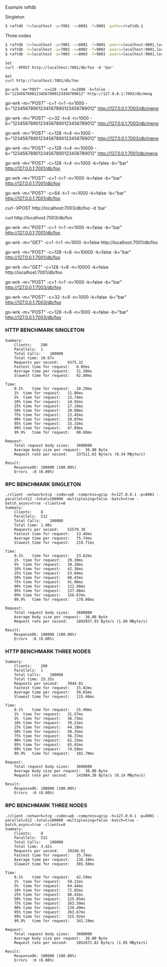 Example raftdb

Singleton
```sh
$ raftdb -h=localhost -p=7001 -c=8001 -f=9001 -path=~/raftdb.1
```
Three nodes
```sh
$ raftdb -h=localhost -p=7001 -c=8001 -f=9001 -peers=localhost:9001,localhost:9002,localhost:9003 -path=./raftdb.1
$ raftdb -h=localhost -p=7002 -c=8002 -f=9002 -peers=localhost:9001,localhost:9002,localhost:9003 -path=./raftdb.2
$ raftdb -h=localhost -p=7003 -c=8003 -f=9003 -peers=localhost:9001,localhost:9002,localhost:9003 -path=./raftdb.3
```

```
Set
curl -XPOST http://localhost:7001/db/foo -d 'bar'
```

```
Get
curl http://localhost:7001/db/foo
```

```
go-wrk -m="POST" -c=128 -t=4 -n=1000 -k=false -b="12345678901234567890123456789012" http://127.0.0.1:7003/db/meng
```

go-wrk -m="POST" -c=1 -t=1 -n=1000 -b="12345678901234567890123456789012" http://127.0.0.1:7003/db/meng

go-wrk -m="POST" -c=32 -t=4 -n=1000 -b="12345678901234567890123456789012" http://127.0.0.1:7003/db/meng



go-wrk -m="POST" -c=128 -t=4 -n=1000 -b="12345678901234567890123456789012" http://127.0.0.1:7003/db/meng


go-wrk -m="POST" -c=128 -t=4 -n=10000 -b="12345678901234567890123456789012" http://127.0.0.1:7001/db/meng

go-wrk -m="POST" -c=128 -t=4 -n=1000 -k=false -b="bar" http://127.0.0.1:7001/db/foo

go-wrk -m="POST" -c=1 -t=1 -n=1000 -k=false -b="bar" http://127.0.0.1:7001/db/foo


go-wrk -m="POST" -c=64 -t=1 -n=1000 -k=false -b="bar" http://127.0.0.1:7001/db/foo


curl -XPOST http://localhost:7003/db/foo -d 'bar'

curl http://localhost:7003/db/foo

go-wrk -m="POST" -c=1 -t=1 -n=1000 -k=false -b="bar" http://127.0.0.1:7001/db/foo

go-wrk -m="GET" -c=1 -t=1 -n=1000 -k=false http://localhost:7001/db/foo

go-wrk -m="POST" -c=128 -t=8 -n=10000 -k=false -b="bar" http://127.0.0.1:7001/db/foo

go-wrk -m="GET" -c=128 -t=8 -n=10000 -k=false http://localhost:7001/db/foo

go-wrk -m="POST" -c=1 -t=1 -n=1000 -k=false -b="bar" http://127.0.0.1:7003/db/foo


go-wrk -m="POST" -c=32 -t=8 -n=1000 -k=false -b="bar" http://127.0.0.1:7003/db/foo


go-wrk -m="POST" -c=128 -t=8 -n=1000 -k=false -b="bar" http://127.0.0.1:7003/db/foo


### HTTP BENCHMARK SINGLETON
```
Summary:
	Clients:	200
	Parallels:	1
	Total Calls:	100000
	Total time:	10.67s
	Requests per second:	9375.32
	Fastest time for request:	8.05ms
	Average time per request:	21.30ms
	Slowest time for request:	92.80ms

Time:
	0.1%	time for request:	10.29ms
	1%	time for request:	11.86ms
	5%	time for request:	13.74ms
	10%	time for request:	14.91ms
	25%	time for request:	17.19ms
	50%	time for request:	20.09ms
	75%	time for request:	23.45ms
	90%	time for request:	28.07ms
	95%	time for request:	33.33ms
	99%	time for request:	47.89ms
	99.9%	time for request:	80.68ms

Request:
	Total request body sizes:	3600000
	Average body size per request:	36.00 Byte
	Request rate per second:	337511.63 Byte/s (0.34 MByte/s)

Result:
	ResponseOk:	100000 (100.00%)
	Errors	:0 (0.00%)
```

### RPC BENCHMARK SINGLETON
```
./client -network=tcp -codec=pb -compress=gzip -h=127.0.0.1 -p=8001 -parallel=512 -total=100000 -multiplexing=false -batch=true -batch_async=true -clients=8
Summary:
	Clients:	8
	Parallels:	512
	Total Calls:	100000
	Total time:	1.90s
	Requests per second:	52579.39
	Fastest time for request:	13.46ms
	Average time per request:	75.74ms
	Slowest time for request:	219.71ms

Time:
	0.1%	time for request:	23.62ms
	1%	time for request:	29.38ms
	5%	time for request:	38.20ms
	10%	time for request:	42.36ms
	25%	time for request:	53.04ms
	50%	time for request:	68.43ms
	75%	time for request:	91.96ms
	90%	time for request:	122.98ms
	95%	time for request:	137.86ms
	99%	time for request:	156.67ms
	99.9%	time for request:	178.86ms

Request:
	Total request body sizes:	3600000
	Average body size per request:	36.00 Byte
	Request rate per second:	1892857.93 Byte/s (1.89 MByte/s)

Result:
	ResponseOk:	100000 (100.00%)
	Errors	:0 (0.00%)
```

### HTTP BENCHMARK THREE NODES
```
Summary:
	Clients:	200
	Parallels:	1
	Total Calls:	100000
	Total time:	25.35s
	Requests per second:	3944.01
	Fastest time for request:	15.02ms
	Average time per request:	50.65ms
	Slowest time for request:	115.46ms

Time:
	0.1%	time for request:	25.90ms
	1%	time for request:	31.57ms
	5%	time for request:	36.73ms
	10%	time for request:	39.21ms
	25%	time for request:	44.18ms
	50%	time for request:	50.35ms
	75%	time for request:	56.37ms
	90%	time for request:	62.15ms
	95%	time for request:	65.91ms
	99%	time for request:	74.59ms
	99.9%	time for request:	102.70ms

Request:
	Total request body sizes:	3600000
	Average body size per request:	36.00 Byte
	Request rate per second:	141984.30 Byte/s (0.14 MByte/s)

Result:
	ResponseOk:	100000 (100.00%)
	Errors	:0 (0.00%)
```

### RPC BENCHMARK THREE NODES
```
./client -network=tcp -codec=pb -compress=gzip -h=127.0.0.1 -p=8001 -parallel=512 -total=100000 -multiplexing=false -batch=true -batch_async=true -clients=8
Summary:
	Clients:	8
	Parallels:	512
	Total Calls:	100000
	Total time:	3.42s
	Requests per second:	29240.91
	Fastest time for request:	35.74ms
	Average time per request:	136.10ms
	Slowest time for request:	385.50ms

Time:
	0.1%	time for request:	42.59ms
	1%	time for request:	54.21ms
	5%	time for request:	64.44ms
	10%	time for request:	72.65ms
	25%	time for request:	88.43ms
	50%	time for request:	125.05ms
	75%	time for request:	163.59ms
	90%	time for request:	220.49ms
	95%	time for request:	263.67ms
	99%	time for request:	315.92ms
	99.9%	time for request:	341.29ms

Request:
	Total request body sizes:	3600000
	Average body size per request:	36.00 Byte
	Request rate per second:	1052672.82 Byte/s (1.05 MByte/s)

Result:
	ResponseOk:	100000 (100.00%)
	Errors	:0 (0.00%)
```